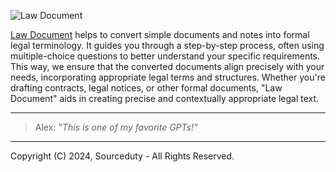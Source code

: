 ![Law Document](https://github.com/sourceduty/Law_Document/assets/123030236/d998511a-1b7a-45fd-9ae6-68a95431ffd2)

[Law Document](https://chat.openai.com/g/g-uDaJ960Ar-law-document) helps to convert simple documents and notes into formal legal terminology. It guides you through a step-by-step process, often using multiple-choice questions to better understand your specific requirements. This way, we ensure that the converted documents align precisely with your needs, incorporating appropriate legal terms and structures. Whether you're drafting contracts, legal notices, or other formal documents, "Law Document" aids in creating precise and contextually appropriate legal text.

***

> Alex: *"This is one of my favorite GPTs!"*

***
Copyright (C) 2024, Sourceduty - All Rights Reserved.

